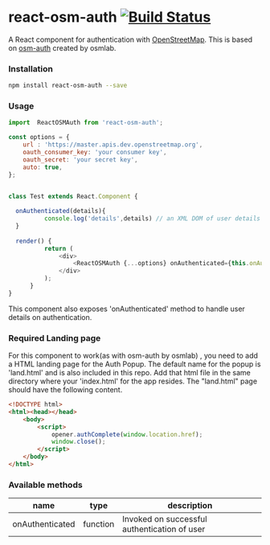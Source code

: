 # react-osm-auth [![Build Status](https://travis-ci.org/drklrd/react-osm-auth.svg?branch=master)](https://travis-ci.org/drklrd/react-osm-auth)

A React component for authentication with [OpenStreetMap](http://www.openstreetmap.org/). This is based on [osm-auth](https://github.com/osmlab/osm-auth) created by osmlab.

### Installation 

```sh
npm install react-osm-auth --save
```

### Usage

```js
import  ReactOSMAuth from 'react-osm-auth';

const options = {
    url : 'https://master.apis.dev.openstreetmap.org',
    oauth_consumer_key: 'your consumer key',
    oauth_secret: 'your secret key',
    auto: true,
};


class Test extends React.Component {
    
  onAuthenticated(details){
          console.log('details',details) // an XML DOM of user details
  }
  
  render() {
          return (
              <div>
                  <ReactOSMAuth {...options} onAuthenticated={this.onAuthenticated.bind(this)}/>
              </div>
          );
      }
}
```

This component also exposes 'onAuthenticated' method to handle user details on authentication.

### Required Landing page

For this component to work(as with osm-auth by osmlab) , you need to add a HTML landing page for the Auth Popup. The default name for the popup is 'land.html' and is also included in this repo.
Add that html file in the same directory where your 'index.html' for the app resides. The "land.html" page should have the following content.

```html
<!DOCTYPE html>
<html><head></head>
    <body>
        <script>
            opener.authComplete(window.location.href);
            window.close();
        </script>
    </body>
</html>
```

### Available methods

|name               |type      |description                                     |
|-------------------|----------|------------------------------------------------|
|onAuthenticated    |function  |Invoked on successful authentication of user    |